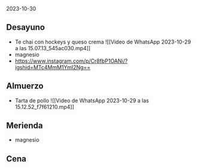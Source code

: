 2023-10-30
## Desayuno
- Te chai con hockeys y queso crema ![[Video de WhatsApp 2023-10-29 a las 15.07.13_545ac030.mp4]]
- magnesio
- https://www.instagram.com/p/Cr8fbP1OANi/?igshid=MTc4MmM1YmI2Ng==
## Almuerzo
- Tarta de pollo 
![[Video de WhatsApp 2023-10-29 a las 15.12.52_f7f61210.mp4]]
## Merienda
- magnesio
## Cena
